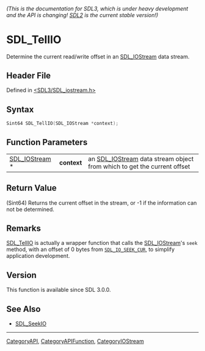 ###### (This is the documentation for SDL3, which is under heavy development and the API is changing! [SDL2](https://wiki.libsdl.org/SDL2/) is the current stable version!)
# SDL_TellIO

Determine the current read/write offset in an [SDL_IOStream](SDL_IOStream) data stream.

## Header File

Defined in [<SDL3/SDL_iostream.h>](https://github.com/libsdl-org/SDL/blob/main/include/SDL3/SDL_iostream.h)

## Syntax

```c
Sint64 SDL_TellIO(SDL_IOStream *context);
```

## Function Parameters

|                                |             |                                                                                         |
| ------------------------------ | ----------- | --------------------------------------------------------------------------------------- |
| [SDL_IOStream](SDL_IOStream) * | **context** | an [SDL_IOStream](SDL_IOStream) data stream object from which to get the current offset |

## Return Value

(Sint64) Returns the current offset in the stream, or -1 if the information
can not be determined.

## Remarks

[SDL_TellIO](SDL_TellIO) is actually a wrapper function that calls the
[SDL_IOStream](SDL_IOStream)'s `seek` method, with an offset of 0 bytes
from [`SDL_IO_SEEK_CUR`](SDL_IO_SEEK_CUR), to simplify application
development.

## Version

This function is available since SDL 3.0.0.

## See Also

- [SDL_SeekIO](SDL_SeekIO)

----
[CategoryAPI](CategoryAPI), [CategoryAPIFunction](CategoryAPIFunction), [CategoryIOStream](CategoryIOStream)

